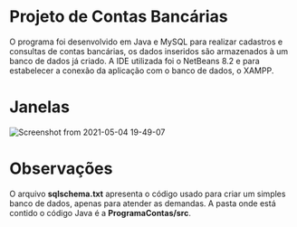 # Projeto de Contas Bancárias
O programa foi desenvolvido em Java e MySQL para realizar cadastros e consultas de contas bancárias, os dados inseridos são armazenados à um banco de dados já criado. A IDE utilizada foi o NetBeans 8.2 e para estabelecer a conexão da aplicação com o banco de dados, o XAMPP.

# Janelas
![Screenshot from 2021-05-04 19-49-07](https://user-images.githubusercontent.com/55068969/117079288-da183180-ad11-11eb-9d5a-975d38e66136.png)

# Observações
O arquivo **sqlschema.txt** apresenta o código usado para criar um simples banco de dados, apenas para atender as demandas.
A pasta onde está contido o código Java é a **ProgramaContas/src**.
